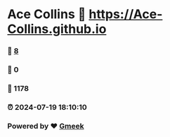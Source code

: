 # Ace Collins :link: https://Ace-Collins.github.io 
### :page_facing_up: [8](https://Ace-Collins.github.io/tag.html) 
### :speech_balloon: 0 
### :hibiscus: 1178 
### :alarm_clock: 2024-07-19 18:10:10 
### Powered by :heart: [Gmeek](https://github.com/Meekdai/Gmeek)

